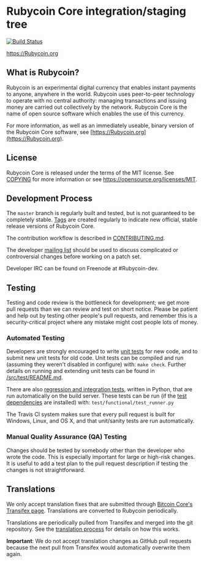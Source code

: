Rubycoin Core integration/staging tree
=====================================

[![Build Status](https://travis-ci.org/Rubycoin-project/Rubycoin.svg?branch=master)](https://travis-ci.org/Rubycoin-project/Rubycoin)

https://Rubycoin.org

What is Rubycoin?
----------------

Rubycoin is an experimental digital currency that enables instant payments to
anyone, anywhere in the world. Rubycoin uses peer-to-peer technology to operate
with no central authority: managing transactions and issuing money are carried
out collectively by the network. Rubycoin Core is the name of open source
software which enables the use of this currency.

For more information, as well as an immediately useable, binary version of
the Rubycoin Core software, see [https://Rubycoin.org](https://Rubycoin.org).

License
-------

Rubycoin Core is released under the terms of the MIT license. See [COPYING](COPYING) for more
information or see https://opensource.org/licenses/MIT.

Development Process
-------------------

The `master` branch is regularly built and tested, but is not guaranteed to be
completely stable. [Tags](https://github.com/Rubycoin-project/Rubycoin/tags) are created
regularly to indicate new official, stable release versions of Rubycoin Core.

The contribution workflow is described in [CONTRIBUTING.md](CONTRIBUTING.md).

The developer [mailing list](https://groups.google.com/forum/#!forum/Rubycoin-dev)
should be used to discuss complicated or controversial changes before working
on a patch set.

Developer IRC can be found on Freenode at #Rubycoin-dev.

Testing
-------

Testing and code review is the bottleneck for development; we get more pull
requests than we can review and test on short notice. Please be patient and help out by testing
other people's pull requests, and remember this is a security-critical project where any mistake might cost people
lots of money.

### Automated Testing

Developers are strongly encouraged to write [unit tests](src/test/README.md) for new code, and to
submit new unit tests for old code. Unit tests can be compiled and run
(assuming they weren't disabled in configure) with: `make check`. Further details on running
and extending unit tests can be found in [/src/test/README.md](/src/test/README.md).

There are also [regression and integration tests](/test), written
in Python, that are run automatically on the build server.
These tests can be run (if the [test dependencies](/test) are installed) with: `test/functional/test_runner.py`

The Travis CI system makes sure that every pull request is built for Windows, Linux, and OS X, and that unit/sanity tests are run automatically.

### Manual Quality Assurance (QA) Testing

Changes should be tested by somebody other than the developer who wrote the
code. This is especially important for large or high-risk changes. It is useful
to add a test plan to the pull request description if testing the changes is
not straightforward.

Translations
------------

We only accept translation fixes that are submitted through [Bitcoin Core's Transifex page](https://www.transifex.com/projects/p/bitcoin/).
Translations are converted to Rubycoin periodically.

Translations are periodically pulled from Transifex and merged into the git repository. See the
[translation process](doc/translation_process.md) for details on how this works.

**Important**: We do not accept translation changes as GitHub pull requests because the next
pull from Transifex would automatically overwrite them again.
